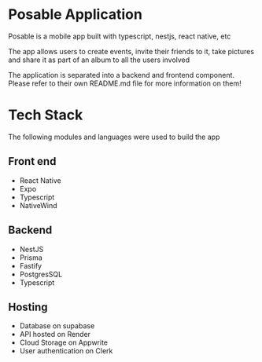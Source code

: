 # Posable Application

Posable is a mobile app built with typescript, nestjs, react native, etc

The app allows users to create events, invite their friends to it, take pictures and share it as part of an album to all the users involved

The application is separated into a backend and frontend component.  Please refer to their own README.md file for more information on them!

# Tech Stack

The following modules and languages were used to build the app

## Front end

- React Native
- Expo
- Typescript
- NativeWind

## Backend

- NestJS
- Prisma
- Fastify
- PostgresSQL
- Typescript

## Hosting

- Database on supabase
- API hosted on Render
- Cloud Storage on Appwrite
- User authentication on Clerk
